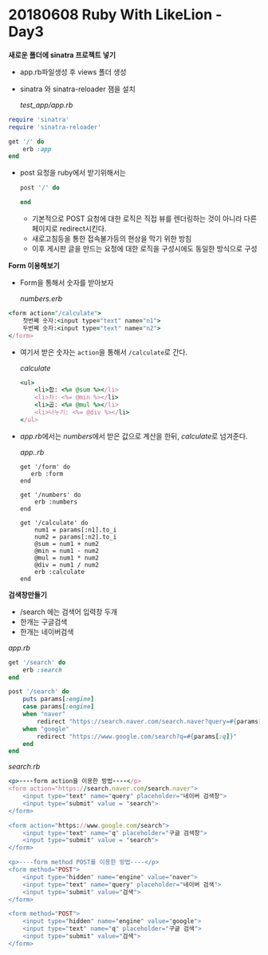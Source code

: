 # 20180608 Ruby With LikeLion - Day3

**새로운 폴더에 sinatra 프로젝트 넣기**

- app.rb파일생성 후 views 폴더 생성

- sinatra 와 sinatra-reloader 잼을 설치

  *test_app/app.rb*

````ruby
require 'sinatra'
require 'sinatra-reloader'

get '/' do
    erb :app
end
````

* post 요청을  ruby에서 받기위해서는 

  ````ruby
  post '/' do
  
  end
  ````

  * 기본적으로 POST 요청에 대한 로직은 직접 뷰를 렌더링하는 것이 아니라 다른 페이지로 redirect시킨다.
  * 새로고침등을 통한 접속불가등의 현상을 막기 위한 방침
  * 이후 게시판 글을 만드는 요청에 대한 로직을 구성시에도 동일한 방식으로 구성

**Form 이용해보기**

* Form을 통해서  숫자를 받아보자

  *numbers.erb* 

````ruby
<form action="/calculate">
    첫번째 숫자:<input type="text" name="n1">
    두번째 숫자:<input type="text" name="n2">
</form>
````

* 여기서 받은 숫자는 `action`을 통해서 `/calculate`로 간다.

  *calculate*

  ````ruby
  <ul>
      <li>합: <%= @sum %></li>
      <li>차: <%= @min %></li>
      <li>곱: <%= @mul %></li>
      <li>나누기: <%= @div %></li>
  </ul>
  ````

* *app.rb*에서는 *numbers*에서 받은 값으로 계산을 한뒤, *calculate*로 넘겨준다.

  *app..rb*

  ````
  get '/form' do
     erb :form 
  end
  
  get '/numbers' do
      erb :numbers
  end
  
  get '/calculate' do
      num1 = params[:n1].to_i
      num2 = params[:n2].to_i
      @sum = num1 + num2
      @min = num1 - num2
      @mul = num1 * num2
      @div = num1 / num2
      erb :calculate
  end
  ````

  

**검색창만들기** 

* /search 에는 검색어 입력창 두개
* 한개는 구글검색
* 한개는 네이버검색

*app.rb*

````ruby
get '/search' do
    erb :search
end

post '/search' do
    puts params[:engine]
    case params[:engine]
    when "naver"
        redirect "https://search.naver.com/search.naver?query=#{params[:query]}"
    when "google"
        redirect "https://www.google.com/search?q=#{params[:q]}"
    end
end

````

*search.rb*

````ruby
<p>----form action을 이용한 방법----</p>
<form action="https://search.naver.com/search.naver">
    <input type="text" name="query" placeholder="네이버 검색창">
    <input type="submit" value = "search">
</form>

<form action="https://www.google.com/search">
    <input type="text" name="q" placeholder="구글 검색창">
    <input type="submit" value = "search">
</form>

<p>----form method POST를 이용한 방법----</p>
<form method="POST">
    <input type="hidden" name="engine" value="naver">
    <input type="text" name="query" placeholder="네이버 검색">
    <input type="submit" value="검색">
</form>

<form method="POST">
    <input type="hidden" name="engine" value="google">
    <input type="text" name="q" placeholder="구글 검색">
    <input type="submit" value="검색">
</form>
````



